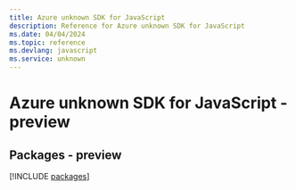 ```yaml
---
title: Azure unknown SDK for JavaScript
description: Reference for Azure unknown SDK for JavaScript
ms.date: 04/04/2024
ms.topic: reference
ms.devlang: javascript
ms.service: unknown
---
```

# Azure unknown SDK for JavaScript - preview
## Packages - preview
[!INCLUDE [packages](unknown-index.md)]